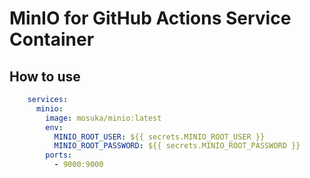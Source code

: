 # MinIO for GitHub Actions Service Container

## How to use

```yml
    services:
      minio:
        image: mosuka/minio:latest
        env:
          MINIO_ROOT_USER: ${{ secrets.MINIO_ROOT_USER }}
          MINIO_ROOT_PASSWORD: ${{ secrets.MINIO_ROOT_PASSWORD }}
        ports:
          - 9000:9000
```
